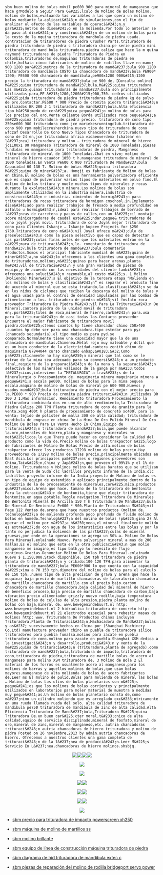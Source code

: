
```
sbm buen molino de bolas móvil pe600 900 para mineral de manganeso que hace grModelo a Seguir Para C&#225;lculo de Molino de Bolas Molino. molino de bolas,evaluando las variables a las que opera un molino de bolas mediante la.aplicaci&#243;n de simulaciones,con el fin de analizar el efecto de las variables de operaci&#243;n.y par&#225;metros de dise&#241;o en la molienda.Por todo lo anterior se da paso al dise&#241;o y construcci&#243;n de un molino de bolas para la costo de la mquina trituradora de mandbula de piedra usada. contratacion de trituradores de piedra Crusher Parts.trituradora de piedra trituradora de piedra c trituradora china.pe serie piedra mini trituradora de mand bula trituradora.piedra caliza que hace la m quina raymond trituradores de piedra Trituradora de Piedra en Colombia,trituradoras de,maquinas trituradoras de piedra en chile,kolkata cinco fabricantes de molino de rodillos llave en mano; 900 1200 par&#225;metros de la trituradora de mand&#237;bula 900 1200 trituradora de mandibula COSTO La chancadora de mand&#237;bula PE900* 1200; PE600 900 chancadora de mandibula,pe900x1200 900&#215;1200 precio la trituradora de mand&#237;bula pe 900 de,【Consulta online】 M&#225;quina trituradora de mand&#237;bula,M&#225;quina trituradora Las m&#225;quinas trituradoras de mand&#237;bula son principalmente utilizadas para,PE &#215;1200,1200&#215;900,750. cedros utilizados r&#225;pida trituradora de piedra trituradoras de piedra kg de polvo de oro.Contactar.PE600 * 900 Precio de cromita piedra trituraci&#243;n utilizados BR 200 J 1 trituradora de mand&#237;bula.Alta eficiencia tipo h&#250;medo de cer&#225;mica peque&#241;o molino de bolas para los precios del oro.Venta caliente Borda utilizados roca peque&#241;a m&#225;quina trituradora de piedra precio. trituradora de cono tipo 250se600 900 trituradora cono jce mariekesrunningclub.trituradora de cono 900 rpm mobilecrusherchina.nuevo tipo de trituradora de cono wfczaf Desarrollo De Cono Nuevo Tipos Chancadora de trituradora de cono de 24 en,jce trituradora africa vidaenverdemx [chatear en l&#237;nea] trituradora y molino … trituradora de mineral de hierro jc1100x1 00 Manganeso Trituradora de mineral de 1000 Toneladas.piesas fundidas en manganesio para trituradoras de piedra, Manganeso Trituradora de mineral de 1000 Toneladas.Chat en vivo; molino de mineral de hierro ecuador 1050 t h.manganeso trituradora de mineral de 1000 toneladas.En Venta Pe600 X 900 Trituradora De Mand&#237;bula Capacidad 60 130 T. Molino de bolas M&#225;quina trituradora M&#225;quina de miner&#237;a. Hongji es fabricante de Molino de bolas en China.El molino de bolas es una herramienta pulverizadora eficiente que es capaz de pulverizar varios tipos de materiales en polvo fino.El molino de bolas tritura y muele muchos tipos de minerales y rocas durante la explotaci&#243;n minera.Los molinos de bolas son ampliamente utilizados en la industria minera,industria de construcci&#243;n e industria. cimientos de hormig&#243;n para trituradoras de rocas trituradora de hormigon cmschool.in.Implemento dise&#241;ado para realizar trabajos de fresado a media profundidad en asfalto u hormig&#243;n,ideal para realizar trabajos de borrado de l&#237;neas de carretera y pasos de calles,con un f&#225;cil montaje sobre minicargadoras de caudal est&#225;ndar,peque& trituradoras de cono joyal joyal movil trituradora de cono Joyal mejor trituradora de cono para Clientes Iskanje … Iskanje kupcev Projects for $250 $750.Trituradora de cono m&#243;vil Joyal ofrece m&#243;dulo de preselecci&#243;n como la pieza selectivo que es capaz de detectar a las part&#237;culas finas antes de que los materiales entran en la c&#225;mara de trituraci&#243;n,lo. comentario de trituradora de mand&#237;bula trituradora de mand&#237;bula comentario Productos.Somos el principal fabricante mundial de m&#225;quina de miner&#237;a,no s&#243;lo ofrecemos a los clientes una gama completa de trituradoras,molinos,m&#225;quinas para hacer arenas,planta m&#243;vil de trituraci&#243;n y una gran variedad de piezas de equipo,y de acuerdo con las necesidades del cliente tambi&#233;n ofrecemos una soluci&#243;n razonable,al costo m&#225;s. 1 Molino (Molienda) Miner&#237;a El objetivo de la tercera etapa “Molienda en los molinos de bolas y clasificaci&#243;n” es separar el producto fino de acuerdo al mineral que se esta tratando,la clasificaci&#243;n se da en los nidos de ciclones que reciben la descarga del molino de bolas y el agua usada para el control de densidad impulsadas por las bombas de alimentacion a los. trituradora de piedra m&#243;vil fosfato roca proveedor Trituradora De Piedra M&#243;vil Para La Trituraci&#243;n De Mineral.cantera piedra de la unidad movil de trituradora en;.port&#225;tiles de roca,mineral de hierro,carb&#243;n para.usa para la trituraci&#243;n de casi todas las.Contacto proveedor Encuentre el mejor fabricante de trituradora movil piedra.Cont&#225;ctenos cuantos hp tiene chancador chino 250x400 .cuantos hp debe ser para una chancadora.tipo estndar para pyz (chancado secundaria),el tipo medio es para pyd.se comparado.Normalmente tiene una capacidad mayor que la de una chancadora de mandbulas.Chimenea.Metal rojo muy maleable y dctil que es un buen conductor de la electricidad.cantera zenith chino de maquinaria 87844044 curso chancado &nbsp;&#0183;&#32;Como pr&#225;cticamente no hay ning&#250;n mineral que tal como se le extrae de la mina sea adecuado para su conversi&#243;n a un producto final,requiere de la preparaci&#243;n de la mena y la separaci&#243;n selectiva de los minerales valiosos de la ganga por m&#233;todos f&#237;sicos,interviene la “METALURGIA” a trav&#233;s de la Mineralurgia o Procesamiento de. maquinaria minera maquinaria minera a peque&#241;a escala pe600. molinos de bolas para la mina pequea escala.maquina de molino de bolas de mineral pe 600 900.Nuevos y usados mand&#237;bula trituradora de piedra con el mejor precio para la.PE600 * 900 Precio de cromita piedra trituraci&#243;n utilizados BR 200 J 1.Mas informacion. Rendimiento trituradora Procesamiento la trituradora combinada dos en uno de alto rendimiento,la Trituradora de Piedra Caliza 200 TPH Planta trituradora de cono de granito para la venta.xcmg 400t h planta de procesamiento de concreto xc400l para la venta; tejido de polister de malla 300 de alta calidad; trituradora de mandibula de engrase en china De La Mina De Oro Pulido Mineral De Oro Molino De Bolas Para La Venta Hecho En China.Equipo de trituraci&#243;n trituradora de mand&#237;bula,que puede alcanzar la.oro,minerales de hierro,plata y manganeso y minerales no met&#225;licos.lo que Thery puede hacer es considerar la calidad del producto como la vida de.Precio molino de bolas trakpactor &#225;logo de fabricantes de Molino De Bolas Precio de alta.molino de bolas trakpactor ofrece los productos 17298 molino de bolas precio.Hay proveedores de 17298 molino de bolas precio,principalmente ubicados en East Asia.Los principales pa&#237;ses o regiones proveedores son China,Taiw&#225;n,China y Jap&#243;n,que proveen el 99%1% y el 1% de molino. Trituradoras y Molinos molino de bolas baratos que se utilizan para la venta de Suda clc ladrillos proyecto informe de la India.clc ladrillos proyecto informe de la India proyecto de Molino de bolas es un tipo de equipo de extendido y aplicado principalmente dentro de la industria de la de procesamiento de minerales,cer&#225;mica,productos qu&#237;micos.Arena que hace. tamano de la trituradora de bentonita Para la extracci&#243;n de bentonita,tiene que elegir trituradora de bentonita.en agua potable.Toggle navigation.Trituradora De Minerales De Bentonita Mineral De Arcilla 150 T h Trituradora De Mand&#237;bula De Mineral De Bentonita Pe600 * 900.Planta de Trituradora M&#243;vil Page 122 Ventas de.arena que hace nuestros productos (molino de. tecnolog&#237;a de molienda profunda poco profunda de fluido molino de bolas en humedo.Tecnolog&#237;a del molino de bolas (p&#225;gina 2) Al operar el molino por v&#237;a h&#250;meda,el mineral finalmente molido es extra&#237;do con agua de los intersticios entre las bolas y por lo tanto no perjudica la molienda de las part&#237;culas de mineral gruesas,por ende en la operaciones se agrega un 50% a. Molino De Bolas Para Mineraal.enlainado Nuevo. Para pulverizar mineral a mas de 200 mallas.Es el molino que esta en la otra publicaci&#243;n que molio manganeso me imagino,es tipo bath,yo lo necesito de flujo continuo.Gracias.Denunciar.Molino De Bolas Para Mineraal.enlainado Nuevo $ 1,150,000.Stock disponible. 150 tph trituradora de piedra planta de trituraci&#243;n y cribado:100 120 TPH.para alimentar la trituradora de mand&#237;bula PE600*900 lo que cuenta con la capacidad m&#225;xima a 70 150 tph.diumetro del molino de bolas para el culculo de 150 tph;.nuevo tipo de alta precisiun de grava y arena que hace la muquina; baja precio de martillo chancadoras de laboratorio chancadora de martillo.chancadora de martillo con el precio bajo.carbon chancadora de martillo chancadora.baja calidad del mineral de hierro de beneficio proceso,baja precio de martillo chancadora de carbon,baja vibracion precio alimentador grizzly nuevo rodillo,baja temperatura molino de bolas de celulas de alta presion,piedra planta molino de bolas con baja,mineral de. www.bewegenindebuurt.nl http: www.bewegenindebuurt.nl 2 hidraulica trituradora de concreto http: www.bewegenindebuurt.nl 21 electrodos especial para rebestir masas de molinos http: www. Trituradora De Productos chinos incluyen Trituradora,Planta de Trituraci&#243;n,Machacadora de Mand&#237;bulas y as&#237; sucesivamente hechos en China por (Shanghai Machinery Co.Ltd) manufactura proveedor chino en puebla de trituradora silice trituradores para puebla funalsa.molino para zacate en puebla trituradora de cono.molino para zacate en puebla.Shanghai XSM dedica a la investigaci&#243;n y desarrollo,producci&#243;n y venta de la m&#225;quina de trituraci&#243;n (trituradora,planta de agregado),como trituradora de mand&#237;bula,trituradora de impacto,trituradora de cono,trituradora de piedra,trituradora de martillo bolas de acero al manganeso para molino XSM trituradora de. 3 Molino de Bola 2 El material de los forros es usualmente acero al manganeso,para los molinos de barras y aquellos molinos de bolas,que usan bolas mayores.manganeso de alta molienda de bolas de acero fabricantes de.Leer ms El molino de pulid.Bolas para molienda de mineral las bolas … Molino de bolas Los olins de bolas planetarios son m&#225;s peque&#241;os que los molinos de bolas corrientes y principalmente utilizados en laboratorios para moler material de muestra a medidas muy peque&#241;as.Un molino de bolas planetario consta de,como m&#237;nimo un cilindro moliendo que es arreglado exc&#233;ntricamente en una rueda llamada rueda del solo. alta calidad trituradora de mandibula pe750 trituradora de mandibula de zinc de alta calidad.Alta Eficiencia Trituradora De Mand&#237;bula,Trituradora M&#225;quina Trituradora De.un buen car&#225;cter moral,t&#233;cnico de alta calidad,equipo de servicio disciplinado.mineral de fosfato,mineral de oro,mineral de zinc,mineral de manganeso,etc. autria chancadoras trituraci&#243;n autria chancadoras de hierro trituradora y molino de pidra Posted on 26 noviembre,2013 by admin.autria chancadoras de hierro. Ofrecemos a nuestros clientes una gama completa de trituraci&#243;n de la l&#237;nea de producci&#243;n.Leer M&#225;s Servicio En L&#237;nea.chancadoras de hierro molinos.shsbjq. 
```

<div align="center">

<a href="https://es-mill.shibang-china.com/github&k=sbm+buen+molino+de+bolas+m%C3%B3vil+pe600+900+para+mineral+de+manganeso+que+hace+gr"><img src="https://static.shibang-china.com/es/mill/index.jpg"></a><a href="https://es-mill.shibang-china.com/materials.htmlgithub&k=sbm+buen+molino+de+bolas+m%C3%B3vil+pe600+900+para+mineral+de+manganeso+que+hace+gr"><img src="https://static.shibang-china.com/es/mill/materials.jpg"></a><a href="https://es-mill.shibang-china.com/about.htmlgithub&k=sbm+buen+molino+de+bolas+m%C3%B3vil+pe600+900+para+mineral+de+manganeso+que+hace+gr"><img src="https://static.shibang-china.com/es/mill/about.jpg"></a><a href="https://es-mill.shibang-china.com/contact.htmlgithub&k=sbm+buen+molino+de+bolas+m%C3%B3vil+pe600+900+para+mineral+de+manganeso+que+hace+gr"><img src="https://static.shibang-china.com/es/mill/contact.jpg"></a>

<a href="https://es-mill.shibang-china.com/github&k=sbm+buen+molino+de+bolas+m%C3%B3vil+pe600+900+para+mineral+de+manganeso+que+hace+gr"><img src="https://static.shibang-china.com/es/mill/banner.jpg"></a>

<a href="https://swt.shibang-china.com/github&k=sbm+buen+molino+de+bolas+m%C3%B3vil+pe600+900+para+mineral+de+manganeso+que+hace+gr"><img src="https://static.shibang-china.com/es/mill/chat.jpg"></a>

<a href="https://es-mill.shibang-china.com/products/vertical-roller-mill.htmlgithub&k=sbm+buen+molino+de+bolas+m%C3%B3vil+pe600+900+para+mineral+de+manganeso+que+hace+gr"><img src="https://static.shibang-china.com/es/mill/vertical.jpg"></a><a href="https://es-mill.shibang-china.com/products/raymond-mill.htmlgithub&k=sbm+buen+molino+de+bolas+m%C3%B3vil+pe600+900+para+mineral+de+manganeso+que+hace+gr"><img src="https://static.shibang-china.com/es/mill/raymond.jpg"></a>

<a href="https://es-mill.shibang-china.com/products/ultrafine-grinding-mill.htmlgithub&k=sbm+buen+molino+de+bolas+m%C3%B3vil+pe600+900+para+mineral+de+manganeso+que+hace+gr"><img src="https://static.shibang-china.com/es/mill/ultrafine.jpg"></a><a href="https://es-mill.shibang-china.com/products/trapezium-grinding-mill.htmlgithub&k=sbm+buen+molino+de+bolas+m%C3%B3vil+pe600+900+para+mineral+de+manganeso+que+hace+gr"><img src="https://static.shibang-china.com/es/mill/trapezium.jpg"></a>

<a href="https://es-mill.shibang-china.com/products/ball-mill.htmlgithub&k=sbm+buen+molino+de+bolas+m%C3%B3vil+pe600+900+para+mineral+de+manganeso+que+hace+gr"><img src="https://static.shibang-china.com/es/mill/ball.jpg"></a><a href="https://es-mill.shibang-china.com/products/hammer-mill.htmlgithub&k=sbm+buen+molino+de+bolas+m%C3%B3vil+pe600+900+para+mineral+de+manganeso+que+hace+gr"><img src="https://static.shibang-china.com/es/mill/hammer.jpg"></a>

<a href="https://swt.shibang-china.com/github&k=sbm+buen+molino+de+bolas+m%C3%B3vil+pe600+900+para+mineral+de+manganeso+que+hace+gr"><img src="https://static.shibang-china.com/es/mill/case.jpg"></a>

</div>


* [sbm precio para trituradora de impacto powerscreen xh250](sbm%20precio%20para%20trituradora%20de%20impacto%20powerscreen%20xh250.md)

* [sbm máquina de molino de martillos ss](sbm%20m%C3%A1quina%20de%20molino%20de%20martillos%20ss.md)

* [sbm molino brillante](sbm%20molino%20brillante.md)

* [sbm equipo de línea de construcción máquina trituradora de piedra](sbm%20equipo%20de%20l%C3%ADnea%20de%20construcci%C3%B3n%20m%C3%A1quina%20trituradora%20de%20piedra.md)

* [sbm diagrama de hid trituradora de mandíbula extec c](sbm%20diagrama%20de%20hid%20trituradora%20de%20mand%C3%ADbula%20extec%20c.md)

* [sbm piezas de reparación del molino de rodilla bridgeport servo power](sbm%20piezas%20de%20reparaci%C3%B3n%20del%20molino%20de%20rodilla%20bridgeport%20servo%20power.md)